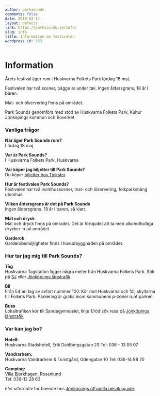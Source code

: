 ```yaml
---
author: parksounds
comments: false
date: 2019-02-17
layout: default
link: https://parksounds.se/info/
slug: info
title: Information om festivalen
wordpress_id: 553
---
```


# Information

Årets festival äger rum i Huskvarna Folkets Park lördag 18 maj.

Festivalen har två scener, bägge är under tak. Ingen åldersgrans, 18 år i baren. 

Mat- och ölservering finns på området.

Park Sounds genomförs med stöd av Huskvarna Folkets Park, Kultur Jönköpings kommun och Boverket.

### Vanliga frågor

**När äger Park Sounds rum?**  
Lördag 18 maj


**Var är Park Sounds?**  
I Huskvarna Folkets Park, Huskvarna


**Var köper jag biljetter till Park Sounds?**  
Du köper [biljetter hos Tickster](https://secure.tickster.com/mcpx1mu3pkb29hl).


**Hur är festivalen Park Sounds?**  
Festivalen har två inomhusscener, mat- och ölservering, folkparkshäng utomhus.


**Vilken åldersgrans är det på Park Sounds**  
Ingen åldersgrans. 18 år i baren, så klart.


**Mat och dryck**  
Mat och dryck finns på omradet. Det är förbjudet att ta med alkoholhaltiga drycker in på området.


**Garderob**  
Garderobsmöjligheter finns i huvudbyggnaden på området.


### Hur tar jag mig till Park Sounds?


**Tåg**  
Huskvarna Tagstation ligger några meter från Huskvarna Folkets Park. Sök på [SJ](https://www.sj.se/) eller [Jönköpings länstrafik](http://www.jlt.se/)


**Bil**  
Från E4:an tag av avfart nummer 100. Kör mot Huskvarna och följ skyltarna till Folkets Park. Parkering är gratis inom kommunens p-zoner runt parken.


**Buss**  
Lokaltrafiken kör till Sandagymnasiet, linje 1/röd sök resa på [Jönköpings länstrafik](http://www.jlt.se/)


### Var kan jag bo?

**Hotell:**  
Huskvarna Stadshotell, Erik Dahlbergsgatan 20
Tel: 036 - 13 05 07

**Vandrarhem:**  
Huskvarna Vandrarhem & Turistgård, Odengatan 10
Tel: 036-14 88 70

**Camping:**  
Villa Bjorkhagen, Rosenlund  
Tel: 036-12 28 63

_Fler alternativ_ for boende hos [Jönköpings officiella besöksguide](http://www.jkpg.com/sv/sova/).


